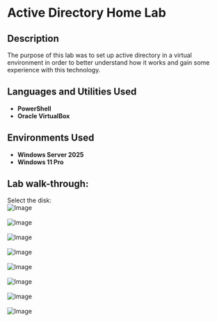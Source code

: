 <h1>Active Directory Home Lab</h1>


<h2>Description</h2>
The purpose of this lab was to set up active directory in a virtual environment in order to better understand how it works and gain some experience with this technology.
<br />


<h2>Languages and Utilities Used</h2>

- <b>PowerShell</b> 
- <b>Oracle VirtualBox</b>


<h2>Environments Used </h2>

- <b>Windows Server 2025</b>
- <b>Windows 11 Pro</b>

<h2>Lab walk-through:</h2>


Select the disk:  <br/>
![Image](https://github.com/user-attachments/assets/952550fb-a7ca-4bd6-b69b-2a304b27a4f8)
<br />
<br />
![Image](https://github.com/user-attachments/assets/25d69f33-9bc2-4bb1-a97b-b1868a55e741)
<br />
<br />
![Image](https://github.com/user-attachments/assets/587e8dc3-dc6d-4184-a326-c619dffd0278)
<br />
<br />
![Image](https://github.com/user-attachments/assets/6c3e91e9-f6f1-42e3-83c3-5120389e6e9e)
<br />
<br />
![Image](https://github.com/user-attachments/assets/bea349f9-63d7-42d4-9ae5-85bd82c8e43b)
<br />
<br />
![Image](https://github.com/user-attachments/assets/93268f56-208a-42a1-8741-c29cec70b290)
<br />
<br />
![Image](https://github.com/user-attachments/assets/107322c4-15ef-4c03-ab85-8d975f8902d1)
<br />
<br />
![Image](https://github.com/user-attachments/assets/1089ceac-2d87-45ca-8a18-0e184712a6ad)
<br />
<br />
<br />
<br />


<!--
 ```diff
- text in red
+ text in green
! text in orange
# text in gray
@@ text in purple (and bold)@@
```
--!>
